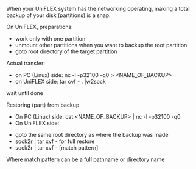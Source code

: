 
When your UniFLEX system has the networking operating, making a total
backup of your disk (partitions) is a snap.

On UniFLEX, preparations:

* work only with one partition
* unmount other partitions when you want to backup the root partition
* goto root directory of the target partition

Actual transfer:
* on PC (Linux) side:  nc -l -p32100 -q0 > <NAME_OF_BACKUP>
* on UniFLEX side:   tar cvf - .  |w2sock

wait until done

Restoring (part) from backup.

* On PC (Linux) side: cat <NAME_OF_BACKUP> | nc -l -p32100 -q0
* On UniFLEX side:
-   goto the same root directory as where the backup was made
-   sock2r | tar xvf -      for full restore
-   sock2r | tar xvf -      [match pattern]

Where match pattern can be a full pathname or directory name
